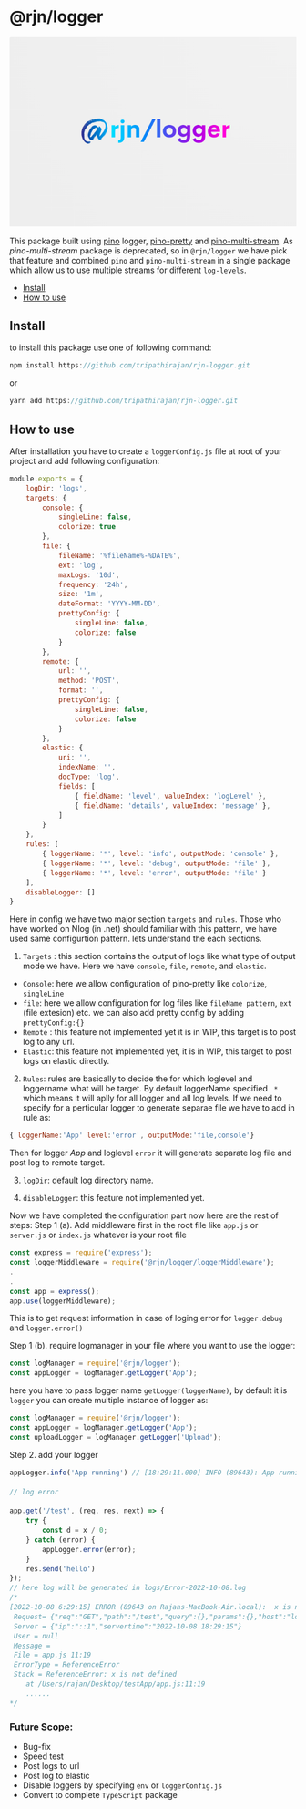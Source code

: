 # @rjn/logger


![Logo](/logo-rjn-logger.png?raw=true "logo")

This package built using [pino][pino] logger, [pino-pretty][pino-pretty] and [pino-multi-stream][pino-multi-stream]. As *pino-multi-stream* package is deprecated, so in ``@rjn/logger``
we have pick that feature and combined ``pino`` and ``pino-multi-stream`` in a single package which allow us to use multiple streams for different ``log-levels``.

+ [Install](#install)
+ [How to use](#usage)

<a id="install"></a>
## Install
 to install this package use one of following command:
 
 ```js
 npm install https://github.com/tripathirajan/rjn-logger.git
 ```
or
```js
yarn add https://github.com/tripathirajan/rjn-logger.git
```
<a id="usage"></a>
## How to use

After installation you have to create a ``loggerConfig.js`` file at root of your project and add following configuration:
```js
module.exports = {
    logDir: 'logs',
    targets: {
        console: {
            singleLine: false,
            colorize: true
        },
        file: {
            fileName: '%fileName%-%DATE%',
            ext: 'log',
            maxLogs: '10d',
            frequency: '24h',
            size: '1m',
            dateFormat: 'YYYY-MM-DD',
            prettyConfig: {
                singleLine: false,
                colorize: false
            }
        },
        remote: {
            url: '',
            method: 'POST',
            format: '',
            prettyConfig: {
                singleLine: false,
                colorize: false
            }
        },
        elastic: {
            uri: '',
            indexName: '',
            docType: 'log',
            fields: [
                { fieldName: 'level', valueIndex: 'logLevel' },
                { fieldName: 'details', valueIndex: 'message' },
            ]
        }
    },
    rules: [
        { loggerName: '*', level: 'info', outputMode: 'console' },
        { loggerName: '*', level: 'debug', outputMode: 'file' },
        { loggerName: '*', level: 'error', outputMode: 'file' }
    ],
    disableLogger: []
}
```
Here in config we have two major section ``targets`` and ``rules``. Those who have worked on Nlog (in .net) should familiar with this pattern, we have used same configurtion pattern. lets understand the each sections.
1. ``Targets`` : this section contains the output of logs like what type of output mode we have. Here we have ``console``, ``file``, ``remote``, and ``elastic``. 
+ ``Console``: here we allow configuration of pino-pretty like ``colorize``, ``singleLine``
+ `` file ``: here we allow configuration for log files like ``fileName pattern``, ``ext`` (file extesion) etc. we can also add pretty config by adding ``prettyConfig:{}``
+ ``Remote`` : this feature not implemented yet it is in WIP, this target is to post log to any url.
+ ``Elastic``: this feature not implemented yet, it is in WIP, this target to post logs on elastic directly.

2. ``Rules``: rules are basically to decide the for which loglevel and loggername what will be target. By default loggerName specified `` *`` which means it will aplly for all logger and all log levels. If we need to specify for a perticular logger to generate separae file we have to add in rule as:
```js
{ loggerName:'App' level:'error', outputMode:'file,console'}
```
Then for logger *App* and loglevel ``error`` it will generate separate log file and post log to remote target.

3. ``logDir``: default log directory name.

4. `` disableLogger ``: this feature not implemented yet.

Now we have completed the configuration part now here are the rest of steps: 
Step 1 (a). Add middleware first in the root file like ``app.js`` or ``server.js`` or ``index.js`` whatever is your root file
```js
const express = require('express');
const loggerMiddleware = require('@rjn/logger/loggerMiddleware');
.
.
const app = express();
app.use(loggerMiddleware);
```
This is to get request information in case of loging error for ``logger.debug`` and ``logger.error()``

Step 1 (b). require logmanager in your file where you want to use the logger:
```js
const logManager = require('@rjn/logger');
const appLogger = logManager.getLogger('App');
```
here you have to pass logger name ``getLogger(loggerName)``, by default it is ``logger``
you can create multiple instance of logger as:

```js
const logManager = require('@rjn/logger');
const appLogger = logManager.getLogger('App');
const uploadLogger = logManager.getLogger('Upload');
```
Step 2. add your logger
```js
appLogger.info('App running') // [18:29:11.000] INFO (89643): App running

// log error 

app.get('/test', (req, res, next) => {
    try {
        const d = x / 0;
    } catch (error) {
        appLogger.error(error);
    }
    res.send('hello')
});
// here log will be generated in logs/Error-2022-10-08.log
/*
[2022-10-08 6:29:15] ERROR (89643 on Rajans-MacBook-Air.local):  x is not defined 
 Request= {"req":"GET","path":"/test","query":{},"params":{},"host":"localhost:2345"} 
 Server = {"ip":"::1","servertime":"2022-10-08 18:29:15"} 
 User = null 
 Message =  
 File = app.js 11:19 
 ErrorType = ReferenceError 
 Stack = ReferenceError: x is not defined
    at /Users/rajan/Desktop/testApp/app.js:11:19
    ......
*/
```
### Future Scope:

+ Bug-fix
+ Speed test
+ Post logs to url
+ Post log to elastic
+ Disable loggers by specifying ``env`` or ``loggerConfig.js``
+ Convert to complete ``TypeScript`` package  

[pino]: https://npm.im/pino
[pino-multi-stream]: https://npm.im/pino-multi-stream
[pino-pretty]:https://www.npmjs.com/package/pino-pretty
